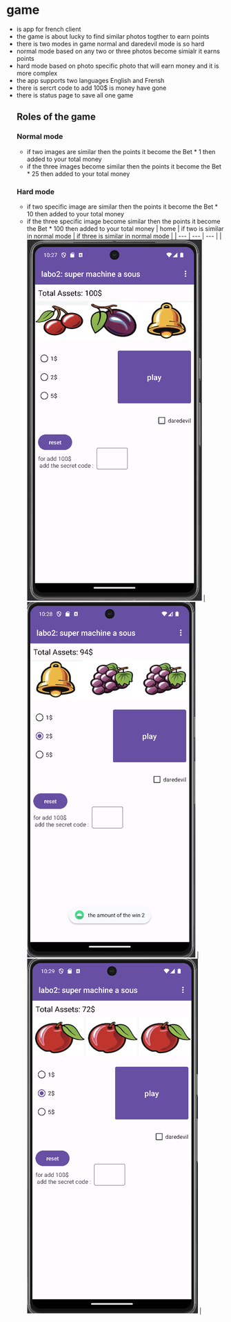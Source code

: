 # game
- is app for french client
- the game is about lucky to find similar photos togther to earn points
- there is two modes in game normal and daredevil mode is so hard
- normal mode based on any two or three photos become simialr it earns points
- hard mode based on photo specific photo that will earn money and it is more complex
- the app supports two languages English and Frensh
- there is sercrt code to add 100$ is money have gone
- there is status page to save all one game
  ## Roles of the game
  ### Normal mode
  - if two images are similar then the points it become the Bet * 1 then added to your total money
  - if the three images become similar then the points it become the Bet * 25 then added to your total money
  ### Hard mode
  - if two specific image are similar then the points it become the Bet * 10 then added to your total money
  - if the three specific image become similar then the points it become the Bet * 100 then added to your total money
|  home | if two is similar in normal mode | if three is similar in normal mode |
| --- | --- | --- | 
| ![splash](images/screen1.png) | ![splash](images/screen2.png) | ![splash](images/screen3.png) | 
